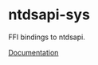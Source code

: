 # ntdsapi-sys #
FFI bindings to ntdsapi.

[Documentation](https://retep998.github.io/doc/ntdsapi-sys/)
